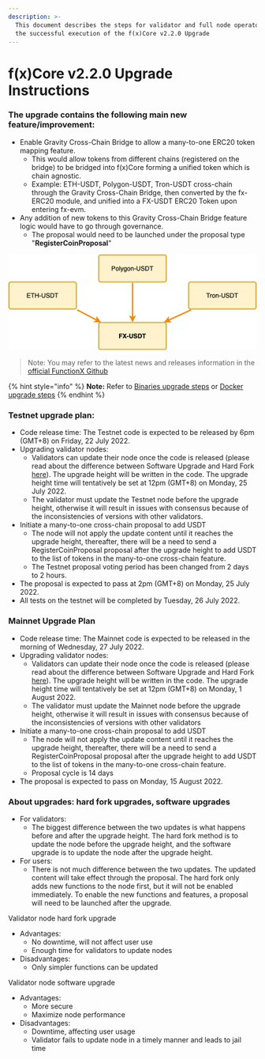 ```yaml
---
description: >-
  This document describes the steps for validator and full node operators for
  the successful execution of the f(x)Core v2.2.0 Upgrade
---
```


# f(x)Core v2.2.0 Upgrade Instructions

### The upgrade contains the following main new feature/improvement:

* Enable Gravity Cross-Chain Bridge to allow a many-to-one ERC20 token mapping feature.
  * This would allow tokens from different chains (registered on the bridge) to be bridged into f(x)Core forming a unified token which is chain agnostic.
  * Example: ETH-USDT, Polygon-USDT, Tron-USDT cross-chain through the Gravity Cross-Chain Bridge, then converted by the fx-ERC20 module, and unified into a FX-USDT ERC20 Token upon entering fx-evm.
* Any addition of new tokens to this Gravity Cross-Chain Bridge feature logic would have to go through governance.
  * The proposal would need to be launched under the proposal type "**RegisterCoinProposal**"

![](<../../.gitbook/assets/Unified ERC20.drawio.png>)

> Note: You may refer to the latest news and releases information in the [official FunctionX Github](https://github.com/FunctionX/fx-core/releases)

{% hint style="info" %}
**Note:** Refer to [Binaries upgrade steps](../upgrade-guide/evm-upgrade-tutorial.md) or [Docker upgrade steps](../upgrade-guide/evm-upgrade-tutorial-docker.md)
{% endhint %}

### Testnet upgrade plan:

* Code release time: The Testnet code is expected to be released by 6pm (GMT+8) on Friday, 22 July 2022.
* Upgrading validator nodes:
  * Validators can update their node once the code is released (please read about the difference between Software Upgrade and Hard Fork [here](../upgrade-guide/evm-upgrade-tutorial.md#f-x-core-network-upgrades)). The upgrade height will be written in the code. The upgrade height time will tentatively be set at 12pm (GMT+8) on Monday, 25 July 2022.
  * The validator must update the Testnet node before the upgrade height, otherwise it will result in issues with consensus because of the inconsistencies of versions with other validators.
* Initiate a many-to-one cross-chain proposal to add USDT
  * The node will not apply the update content until it reaches the upgrade height, thereafter, there will be a need to send a RegisterCoinProposal proposal after the upgrade height to add USDT to the list of tokens in the many-to-one cross-chain feature.
  * The Testnet proposal voting period has been changed from 2 days to 2 hours.
* The proposal is expected to pass at 2pm (GMT+8) on Monday, 25 July 2022.
* All tests on the testnet will be completed by Tuesday, 26 July 2022.

### Mainnet Upgrade Plan

* Code release time: The Mainnet code is expected to be released in the morning of Wednesday, 27 July 2022.
* Upgrading validator nodes:
  * Validators can update their node once the code is released (please read about the difference between Software Upgrade and Hard Fork [here](../upgrade-guide/evm-upgrade-tutorial.md#f-x-core-network-upgrades)). The upgrade height will be written in the code. The upgrade height time will tentatively be set at 12pm (GMT+8) on Monday, 1 August 2022.
  * The validator must update the Mainnet node before the upgrade height, otherwise it will result in issues with consensus because of the inconsistencies of versions with other validators
* Initiate a many-to-one cross-chain proposal to add USDT
  * The node will not apply the update content until it reaches the upgrade height, thereafter, there will be a need to send a RegisterCoinProposal proposal after the upgrade height to add USDT to the list of tokens in the many-to-one cross-chain feature.
  * Proposal cycle is 14 days
* The proposal is expected to pass on Monday, 15 August 2022.

### About upgrades: hard fork upgrades, software upgrades

* For validators:
  * The biggest difference between the two updates is what happens before and after the upgrade height. The hard fork method is to update the node before the upgrade height, and the software upgrade is to update the node after the upgrade height.
* For users:
  * There is not much difference between the two updates. The updated content will take effect through the proposal. The hard fork only adds new functions to the node first, but it will not be enabled immediately. To enable the new functions and features, a proposal will need to be launched after the upgrade.

Validator node hard fork upgrade

* Advantages:
  * No downtime, will not affect user use
  * Enough time for validators to update nodes
* Disadvantages:
  * Only simpler functions can be updated

Validator node software upgrade

* Advantages:
  * More secure
  * Maximize node performance
* Disadvantages:
  * Downtime, affecting user usage
  * Validator fails to update node in a timely manner and leads to jail time
